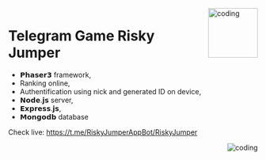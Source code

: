<img align="right" alt="coding" src="https://i.postimg.cc/wvsgd66T/risky-Jumper-Telegram-Icon.png" width="100" height="auto">

# Telegram Game Risky Jumper

- 𝗣𝗵𝗮𝘀𝗲𝗿𝟯 framework,
- Ranking online,
- Authentification using nick and generated ID on device,
- 𝗡𝗼𝗱𝗲.𝗷𝘀 server,
- 𝗘𝘅𝗽𝗿𝗲𝘀𝘀.𝗷𝘀,
- 𝗠𝗼𝗻𝗴𝗼𝗱𝗯 database

Check live: https://t.me/RiskyJumperAppBot/RiskyJumper

<img align="right" alt="coding" src="https://i.ytimg.com/vi/zPRiNFE4dPk/maxresdefault.jpg">
